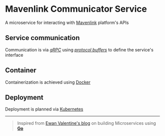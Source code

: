 # Mavenlink Communicator Service
A microservice for interacting with [Mavenlink](https://www.mavenlink.com/) platform's APIs

## Service communication
Communication is via [*gRPC*](https://grpc.io/) using [*protocol buffers*](https://developers.google.com/protocol-buffers/) to define the service's interface

## Container
Containerization is achieved using [Docker](https://www.docker.com/)

## Deployment
Deployment is planned via [Kubernetes](https://kubernetes.io/)

----

> Inspired from [Ewan Valentine's blog](https://ewanvalentine.io/microservices-in-golang-part-1/) on building Microservices using [**Go**](https://golang.org/)
